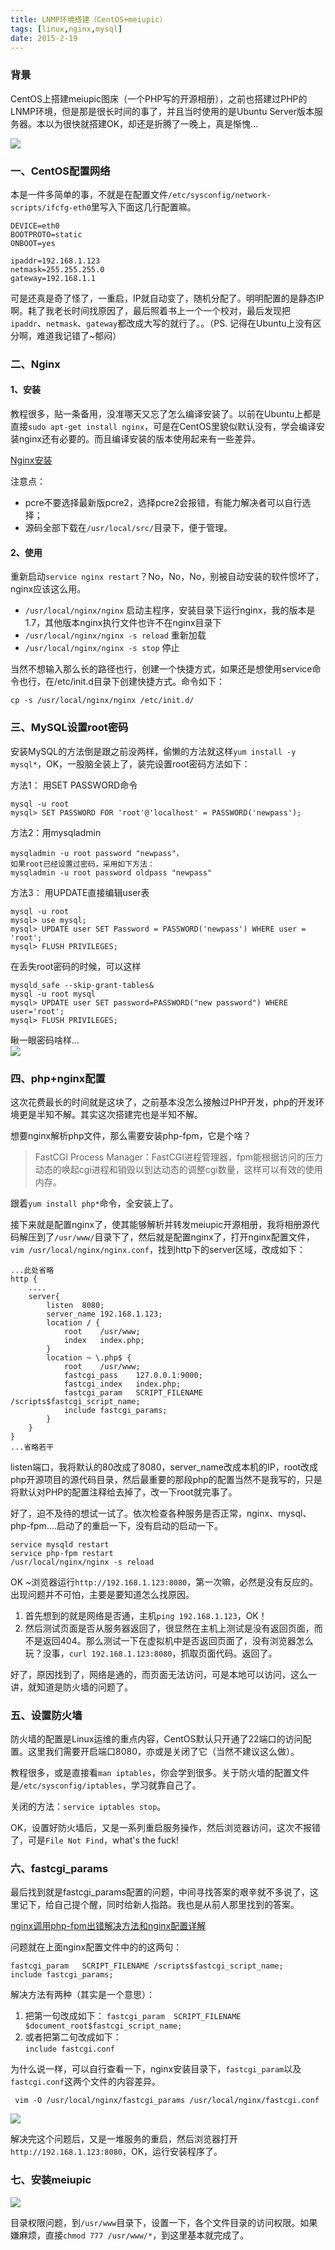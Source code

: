 ```yaml
---
title: LNMP环境搭建（CentOS+meiupic）
tags: [linux,nginx,mysql]
date: 2015-2-19
---
```


### 背景
CentOS上搭建meiupic图床（一个PHP写的开源相册），之前也搭建过PHP的LNMP环境，但是那是很长时间的事了，并且当时使用的是Ubuntu Server版本服务器。本以为很快就搭建OK，却还是折腾了一晚上，真是惭愧...

![](../image/linux/Linux_zt01.jpg)

### 一、CentOS配置网络

本是一件多简单的事，不就是在配置文件`/etc/sysconfig/network-scripts/ifcfg-eth0`里写入下面这几行配置嘛。

	DEVICE=eth0
	BOOTPROTO=static
	ONBOOT=yes
	
	ipaddr=192.168.1.123
	netmask=255.255.255.0
	gateway=192.168.1.1

可是还真是奇了怪了，一重启，IP就自动变了，随机分配了。明明配置的是静态IP啊。耗了我老长时间找原因了，最后照着书上一个一个校对，最后发现把`ipaddr`、`netmask`、`gateway`都改成大写的就行了。。（PS. 记得在Ubuntu上没有区分啊，难道我记错了~郁闷）

### 二、Nginx
#### 1、安装
教程很多，贴一条备用，没准哪天又忘了怎么编译安装了。以前在Ubuntu上都是直接`sudo apt-get install nginx`，可是在CentOS里貌似默认没有，学会编译安装nginx还有必要的。而且编译安装的版本使用起来有一些差异。

[Nginx安装](http://www.nginx.cn/install)

注意点：

- pcre不要选择最新版pcre2，选择pcre2会报错，有能力解决者可以自行选择；
- 源码全部下载在`/usr/local/src/`目录下，便于管理。

#### 2、使用

重新启动`service nginx restart`？No，No，No，别被自动安装的软件惯坏了，nginx应该这么用。

- `/usr/local/nginx/nginx`  启动主程序，安装目录下运行nginx，我的版本是1.7，其他版本nginx执行文件也许不在nginx目录下
- `/usr/local/nginx/nginx -s reload` 重新加载
- `/usr/local/nginx/nginx -s stop` 停止

当然不想输入那么长的路径也行，创建一个快捷方式，如果还是想使用service命令也行，在/etc/init.d目录下创建快捷方式。命令如下：

`cp -s /usr/local/nginx/nginx /etc/init.d/`

### 三、MySQL设置root密码

安装MySQL的方法倒是跟之前没两样，偷懒的方法就这样`yum install -y mysql*`，OK，一股脑全装上了，装完设置root密码方法如下：

方法1： 用SET PASSWORD命令

	mysql -u root
	mysql> SET PASSWORD FOR 'root'@'localhost' = PASSWORD('newpass');

方法2：用mysqladmin

```
mysqladmin -u root password "newpass"，
如果root已经设置过密码，采用如下方法：
mysqladmin -u root password oldpass "newpass"
```

方法3： 用UPDATE直接编辑user表

	mysql -u root
	mysql> use mysql;
	mysql> UPDATE user SET Password = PASSWORD('newpass') WHERE user = 'root';
	mysql> FLUSH PRIVILEGES;

在丢失root密码的时候，可以这样

	mysqld_safe --skip-grant-tables&
	mysql -u root mysql
	mysql> UPDATE user SET password=PASSWORD("new password") WHERE user='root';
	mysql> FLUSH PRIVILEGES;


瞅一眼密码啥样...     
![](../image/linux/Linux_zt02.jpg)

### 四、php+nginx配置

这次花费最长的时间就是这块了，之前基本没怎么接触过PHP开发，php的开发环境更是半知不解。其实这次搭建完也是半知不解。

想要nginx解析php文件，那么需要安装php-fpm，它是个啥？

> FastCGI Process Manager：FastCGI进程管理器，fpm能根据访问的压力动态的唤起cgi进程和销毁以到达动态的调整cgi数量，这样可以有效的使用内存。

跟着`yum install php*`命令，全安装上了。

接下来就是配置nginx了，使其能够解析并转发meiupic开源相册，我将相册源代码解压到了`/usr/www/`目录下了，然后就是配置nginx了，打开nginx配置文件，`vim /usr/local/nginx/nginx.conf`，找到http下的server区域，改成如下：

	...此处省略
	http {
		....
		server{
			listen	8080;
			server_name	192.168.1.123;
			location / {
				root	/usr/www;
				index	index.php;
			}
			location ~ \.php$ {
				root	/usr/www;
				fastcgi_pass	127.0.0.1:9000;
				fastcgi_index	index.php;
				fastcgi_param	SCRIPT_FILENAME	/scripts$fastcgi_script_name;
				include	fastcgi_params;		
			}
		}
	}
	...省略若干


listen端口，我将默认的80改成了8080，server_name改成本机的IP，root改成php开源项目的源代码目录，然后最重要的那段php的配置当然不是我写的，只是将默认对PHP的配置注释给去掉了，改一下root就完事了。

好了，迫不及待的想试一试了。依次检查各种服务是否正常，nginx、mysql、php-fpm....启动了的重启一下，没有启动的启动一下。

	service mysqld restart  
	service php-fpm restart  
	/usr/local/nginx/nginx -s reload  

OK ~浏览器运行`http://192.168.1.123:8080`，第一次嘛，必然是没有反应的。出现问题并不可怕，主要是要知道怎么找原因。

1. 首先想到的就是网络是否通，主机`ping 192.168.1.123`，OK！
2. 然后测试页面是否从服务器返回了，很显然在主机上测试是没有返回页面，而不是返回404。那么测试一下在虚拟机中是否返回页面了，没有浏览器怎么玩？没事，`curl 192.168.1.123:8080`，抓取页面代码。返回了。

好了，原因找到了，网络是通的，而页面无法访问，可是本地可以访问，这么一讲，就知道是防火墙的问题了。

### 五、设置防火墙

防火墙的配置是Linux运维的重点内容，CentOS默认只开通了22端口的访问配置。这里我们需要开启端口8080，亦或是关闭了它（当然不建议这么做）。

教程很多，或是直接看`man iptables`，你会学到很多。关于防火墙的配置文件是`/etc/sysconfig/iptables`，学习就靠自己了。

关闭的方法：`service iptables stop`。

OK，设置好防火墙后，又是一系列重启服务操作，然后浏览器访问，这次不报错了，可是`File Not Find`，what's the fuck!

### 六、fastcgi_params

最后找到就是fastcgi_params配置的问题，中间寻找答案的艰辛就不多说了，这里记下，给自己提个醒，同时给新人指路。我也是从前人那里找到的答案。

[nginx调用php-fpm出错解决方法和nginx配置详解](http://www.jb51.net/article/47953.htm)

问题就在上面nginx配置文件中的的这两句：

```
fastcgi_param	SCRIPT_FILENAME	/scripts$fastcgi_script_name;
include	fastcgi_params;		
```

解决方法有两种（其实是一个意思）：

1. 把第一句改成如下：
	`fastcgi_param  SCRIPT_FILENAME  $document_root$fastcgi_script_name;`
2. 或者把第二句改成如下：    
	`include fastcgi.conf`
	
为什么说一样，可以自行查看一下，nginx安装目录下，`fastcgi_param`以及`fastcgi.conf`这两个文件的内容差异。

` vim -O /usr/local/nginx/fastcgi_params /usr/local/nginx/fastcgi.conf`

![](../image/linux/Linux_zt03.jpg)

解决完这个问题后，又是一堆服务的重启，然后浏览器打开`http://192.168.1.123:8080`，OK，运行安装程序了。

### 七、安装meiupic

![](../image/linux/Linux_zt04.jpg)   

目录权限问题，到`/usr/www`目录下，设置一下，各个文件目录的访问权限。如果嫌麻烦，直接`chmod 777 /usr/www/*`，到这里基本就完成了。